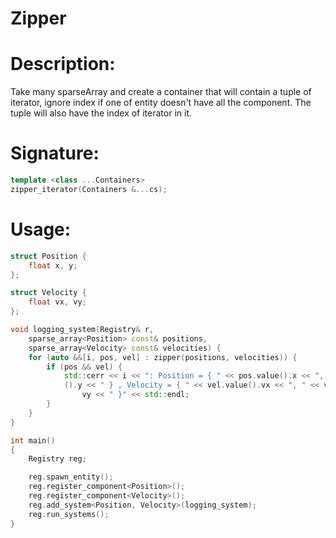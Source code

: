 # Zipper

# Description:
Take many sparseArray and create a container that will contain a tuple of iterator, ignore index if one of entity doesn't have all the component.
The tuple will also have the index of iterator in it.

# Signature:
```c++
template <class ...Containers>
zipper_iterator(Containers &...cs);
```

# Usage:
```c++
struct Position {
	float x, y;
};

struct Velocity {
	float vx, vy;
};

void logging_system(Registry& r,
	sparse_array<Position> const& positions,
	sparse_array<Velocity> const& velocities) {
	for (auto &&[i, pos, vel] : zipper(positions, velocities)) {
		if (pos && vel) {
			std::cerr << i << ": Position = { " << pos.value().x << ", " << pos.value
			().y << " } , Velocity = { " << vel.value().vx << ", " << vel.value() .
				vy << " }" << std::endl;
		}
	}
}

int main()
{
	Registry reg;

    reg.spawn_entity();
	reg.register_component<Position>();
	reg.register_component<Velocity>();
	reg.add_system<Position, Velocity>(logging_system);
    reg.run_systems();
}